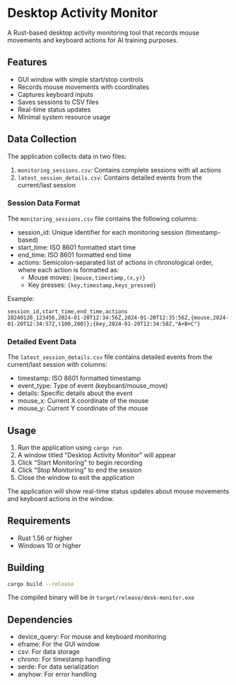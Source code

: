 # Desktop Activity Monitor

A Rust-based desktop activity monitoring tool that records mouse movements and keyboard actions for AI training purposes.

## Features

- GUI window with simple start/stop controls
- Records mouse movements with coordinates
- Captures keyboard inputs
- Saves sessions to CSV files
- Real-time status updates
- Minimal system resource usage

## Data Collection

The application collects data in two files:

1. `monitoring_sessions.csv`: Contains complete sessions with all actions
2. `latest_session_details.csv`: Contains detailed events from the current/last session

### Session Data Format

The `monitoring_sessions.csv` file contains the following columns:

- session_id: Unique identifier for each monitoring session (timestamp-based)
- start_time: ISO 8601 formatted start time
- end_time: ISO 8601 formatted end time
- actions: Semicolon-separated list of actions in chronological order, where each action is formatted as:
  - Mouse moves: `{mouse,timestamp,(x,y)}`
  - Key presses: `{key,timestamp,keys_pressed}`

Example:

```csv
session_id,start_time,end_time,actions
20240120_123456,2024-01-20T12:34:56Z,2024-01-20T12:35:56Z,{mouse,2024-01-20T12:34:57Z,(100,200)};{key,2024-01-20T12:34:58Z,"A+B+C"}
```

### Detailed Event Data

The `latest_session_details.csv` file contains detailed events from the current/last session with columns:

- timestamp: ISO 8601 formatted timestamp
- event_type: Type of event (keyboard/mouse_move)
- details: Specific details about the event
- mouse_x: Current X coordinate of the mouse
- mouse_y: Current Y coordinate of the mouse

## Usage

1. Run the application using `cargo run`
2. A window titled "Desktop Activity Monitor" will appear
3. Click "Start Monitoring" to begin recording
4. Click "Stop Monitoring" to end the session
5. Close the window to exit the application

The application will show real-time status updates about mouse movements and keyboard actions in the window.

## Requirements

- Rust 1.56 or higher
- Windows 10 or higher

## Building

```bash
cargo build --release
```

The compiled binary will be in `target/release/desk-monitor.exe`

## Dependencies

- device_query: For mouse and keyboard monitoring
- eframe: For the GUI window
- csv: For data storage
- chrono: For timestamp handling
- serde: For data serialization
- anyhow: For error handling
